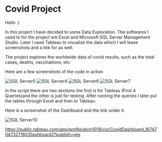 # Covid Project

Hello :)

In this project I have decided to some Data Exploration. The softwares I used to for the project are Excel and Microsoft SQL Server Management Studio. Later 
I used Tableau to visualize the data which I will leave screenshots and a link for as well.

The project explores the worldwide data of covid results, such as the total cases, deaths, vaccinations, etc.

Here are a few screenshots of the code in action

![SQL Server5](https://user-images.githubusercontent.com/93213883/214757560-b351a08b-b896-4a27-944a-326d511a89df.png)
![SQL Server4](https://user-images.githubusercontent.com/93213883/214757576-b9cb281b-ef8b-4801-84de-202acf94d10b.png)
![SQL Server6](https://user-images.githubusercontent.com/93213883/214757603-f2189518-4f45-4883-b426-fbd3bec03e42.png)
![SQL Server7](https://user-images.githubusercontent.com/93213883/214757606-fe8938db-72ec-41c4-9c6e-d0e6e79a59b8.png)

In the script there are two sections the first is for Tableau (First 4 Queries)and the other is just for testing. After running the queries I later put the tables through 
Excel and then to Tableau. 

Here is a screenshot of the Dashboard and the link under it.

![SQL Server10](https://user-images.githubusercontent.com/93213883/214758189-ae59c290-cd96-4de4-894c-3aa924ad5e92.png)


https://public.tableau.com/app/profile/alvin1018/viz/CovidDashboard_16747047327160/Dashboard2?publish=yes
